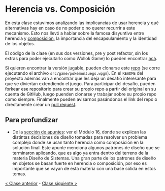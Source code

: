 # Herencia vs. Composición

En esta clase estuvimos analizando las implicancias de usar herencia y qué alternativas hay en caso de no poder o no querer recurrir a este mecanismo. Esto nos llevó a hablar sobre la famosa disyuntiva entre herencia y [composición](http://wiki.uqbar.org/wiki/articles/composicion--oop-.html), la importancia del encapsulamiento y la identidad de los objetos.

El código de la clase (en sus dos versiones, pre y post refactor, sin los extras para poder ejecutarlo como Wollok Game) lo pueden encontrar [acá](https://github.com/pdep-mit/ejemplos-de-clase-wollok/tree/master/ejemplos-de-clase/src/clase07/pokegotchi).

Si quieren encontrar la versión jugable, pueden clonarse este [repo](https://github.com/manumaso/clase-herencia-vs-composicion) (se corre ejecutando el archivo `src/game/pokemonJuego.wpgm`). En el `README` del proyecto además van a encontrar que les deja un desafío interesante para que se diviertan extendiendo el juego. Para participar del desafío, pueden forkear ese repositorio para crear su propio repo a partir del original en su cuenta de GitHub, luego puenden clonarse y trabajar sobre su propio repo como siempre. Finalmente pueden avisarnos pasándonos el link del repo o directamente crear un [pull request](https://help.github.com/es/articles/creating-a-pull-request-from-a-fork).

## Para profundizar

- De la [sección de apuntes](http://www.pdep.com.ar/material/apuntes): ver el Módulo 16, donde se explican las distintas decisiones de diseño tomadas para resolver un problema complejo donde se usan tanto herencia como composición en la solución final. Este apunte menciona algunos patrones de diseño que se terminaron aplicando, que es algo ya entra dentro del terreno de la materia Diseño de Sistemas. Una gran parte de los patrones de diseño en objetos se basan fuerte en herencia o composición, por eso es importante que se vayan de esta materia con una base sólida en estos temas.

[< Clase anterior](https://github.com/pdep-mit/bitacora-de-clase/blob/master/clase-22.md) - [Clase siguiente >](https://github.com/pdep-mit/bitacora-de-clase/blob/master/clase-24.md)
